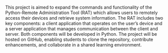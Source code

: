 This project is aimed to expand the commands and functionality of the Python-Remote Administration Tool (RAT) which allows users to remotely access their devices and retrieve system information. The RAT includes two key components: a client application that operates on the user’s device and a server application that manages communication between the client and server. Both components will be developed in Python. The project will be hosted on GitHub, enabling students to clone the repository, contribute enhancements, and collaborate in a shared learning environment.
